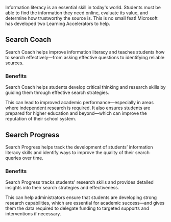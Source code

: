 Information literacy is an essential skill in today's world. Students must be able to find the information they need online, evaluate its value, and determine how trustworthy the source is. This is no small feat! Microsoft has developed two Learning Accelerators to help.

## Search Coach

Search Coach helps improve information literacy and teaches students how to search effectively—from asking effective questions to identifying reliable sources. 

### Benefits

Search Coach helps students develop critical thinking and research skills by guiding them through effective search strategies.

This can lead to improved academic performance—especially in areas where independent research is required. It also ensures students are prepared for higher education and beyond—which can improve the reputation of their school system. 

## Search Progress

Search Progress helps track the development of students’ information literacy skills and identify ways to improve the quality of their search queries over time. 

### Benefits

Search Progress tracks students' research skills and provides detailed insights into their search strategies and effectiveness.

This can help administrators ensure that students are developing strong research capabilities, which are essential for academic success—and gives them the data required to delegate funding to targeted supports and interventions if necessary. 
